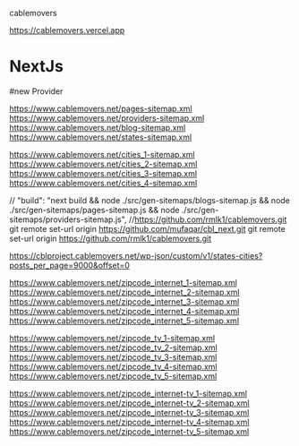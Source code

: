 cablemovers

https://cablemovers.vercel.app

# NextJs

#new Provider



https://www.cablemovers.net/pages-sitemap.xml
https://www.cablemovers.net/providers-sitemap.xml
https://www.cablemovers.net/blog-sitemap.xml
https://www.cablemovers.net/states-sitemap.xml


https://www.cablemovers.net/cities_1-sitemap.xml
https://www.cablemovers.net/cities_2-sitemap.xml
https://www.cablemovers.net/cities_3-sitemap.xml
https://www.cablemovers.net/cities_4-sitemap.xml



//   "build": "next build && node ./src/gen-sitemaps/blogs-sitemap.js && node ./src/gen-sitemaps/pages-sitemap.js && node ./src/gen-sitemaps/providers-sitemap.js",
//https://github.com/rmlk1/cablemovers.git
git remote set-url origin https://github.com/mufaqar/cbl_next.git
git remote set-url origin https://github.com/rmlk1/cablemovers.git




https://cblproject.cablemovers.net/wp-json/custom/v1/states-cities?posts_per_page=9000&offset=0

https://www.cablemovers.net/zipcode_internet_1-sitemap.xml
https://www.cablemovers.net/zipcode_internet_2-sitemap.xml
https://www.cablemovers.net/zipcode_internet_3-sitemap.xml
https://www.cablemovers.net/zipcode_internet_4-sitemap.xml
https://www.cablemovers.net/zipcode_internet_5-sitemap.xml



https://www.cablemovers.net/zipcode_tv_1-sitemap.xml
https://www.cablemovers.net/zipcode_tv_2-sitemap.xml
https://www.cablemovers.net/zipcode_tv_3-sitemap.xml
https://www.cablemovers.net/zipcode_tv_4-sitemap.xml
https://www.cablemovers.net/zipcode_tv_5-sitemap.xml


https://www.cablemovers.net/zipcode_internet-tv_1-sitemap.xml
https://www.cablemovers.net/zipcode_internet-tv_2-sitemap.xml
https://www.cablemovers.net/zipcode_internet-tv_3-sitemap.xml
https://www.cablemovers.net/zipcode_internet-tv_4-sitemap.xml
https://www.cablemovers.net/zipcode_internet-tv_5-sitemap.xml



